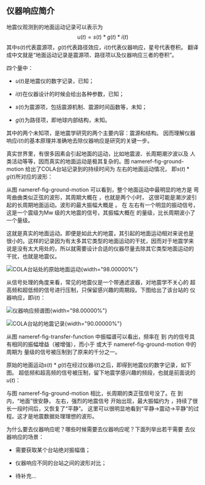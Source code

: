 ## 仪器响应简介

地震仪观测到的地面运动记录可以表示为 $$u(t) = s(t) * g(t) * i(t)$$
其中$s(t)$代表震源项，$g(t)$代表路径效应，$i(t)$代表仪器响应，星号代表卷积。
翻译成中文就是“地面运动记录是震源项、路径项以及仪器响应三者的卷积”。

四个量中：

-   $u(t)$是地震仪的数字记录，已知；

-   $i(t)$在仪器设计的时候会给出各种参数，已知；

-   $s(t)$为震源项，包括震源机制、震源时间函数等，未知；

-   $g(t)$为路径项，即地球内部结构，未知。

其中的两个未知项，是地震学研究的两个主要内容：震源和结构。
因而理解仪器响应$i(t)$的基本原理并准确地去除仪器响应是研究的关键一步。

真实世界里，有很多因素会引起地面的运动，比如地震波、长周期潮汐波以及
人类活动等等，因而真实的地面运动是极其复杂的。图
nameref-fig-ground-motion 给出了COLA台站记录到的持续时间为
左右的地面运动情况， 即$s(t)*g(t)$所对应的波形：

从图 nameref-fig-ground-motion 可以看到，整个地面运动中最明显的地方是
弯弯曲曲类似正弦的波形，其周期大概在 ，也就是两个小时，
这很可能是潮汐波引起的长周期地面运动。波形的最大振幅大概是 。 在
左右有一个明显的振动信号，这是一个震级为Mw
级的大地震的信号，其振幅大概在 的量级，比长周期波小了一个量级。

这就是真实的地面运动。即便是如此大的地震，其引起的地面运动相对来说也是
很小的。这样的记录因为有太多其它类型的地面运动的干扰，因而对于地震学来
说是没有太大用处的，所以就需要设计合适的仪器尽量去除其它类型地面运动的
干扰，也就是地震仪。

![COLA台站处的原始地面运动](ground-motion){width="98.00000%"}

从信号处理的角度来看，常见的地震仪是一个带通滤波器，对地震学不关心的
超高频和超低频的信号进行压制，只保留感兴趣的周期段。下图给出了该台站的
仪器响应，即$i(t)$：

![仪器响应频谱图](transfer-function){width="98.00000%"}

![COLA台站的地震记录](raw-data){width="90.00000%"}

从图 nameref-fig-transfer-function 中振幅谱可以看出，频率在 到
内的信号具有相同的振幅增益（被增强），而小于 或大于
nameref-fig-ground-motion 中的周期为
量级的信号被压制到了原来的千分之一。

原始的地面运动$s(t)*g(t)$在经过仪器$i(t)$之后，即得到地震仪的数字记录，如下图。
超低频和超高频的信号被压制，留下地震学感兴趣的频段，也就是前面说的$u(t)$：

与图 nameref-fig-ground-motion 相比，长周期的类正弦信号没了。在 到
内，“地面”很安静， 左右，强烈的地震信号 开始出现，最大振幅约为
，持续了很长一段时间后，又恢复了“平静”。
这里可以很明显地看到“平静$\rightarrow$震动$\rightarrow$平静”的过程。这才是地震数据处理理想的波形。

为什么要去仪器响应呢？哪些时候需要去仪器响应呢？下面列举出若干需要
去仪器响应的场景：

-   需要获取某个台站绝对振幅值；

-   仪器响应不同的台站之间的波形对比；

-   待补充...


